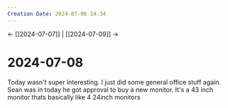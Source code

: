 ```yaml
---
Creation Date: 2024-07-08 14:34
---
```


<- [[2024-07-07]] | [[2024-07-09]]  ->

# 2024-07-08
Today wasn't super interesting. I just did some general office stuff again. Sean was in today he got approval to buy a new monitor. It's a 43 inch monitor thats basically like 4 24inch monitors 